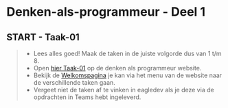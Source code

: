 # Denken-als-programmeur - Deel 1

## START - Taak-01
>* Lees alles goed! Maak de taken in de juiste volgorde dus van 1 t/m 8.
>* Open [hier Taak-01](https://talnet.sharepoint.com/sites/Denkenalsprogrammeur2/SitePages/taak1.aspx) op de denken als programmeur website.
>* Bekijk de [Welkomspagina](https://talnet.sharepoint.com/sites/Denkenalsprogrammeur2/SitePages/Welcome.aspx) je kan via het menu van de website naar de verschillende taken gaan.
>* Vergeet niet de taken af te vinken in eagledev als je deze via de opdrachten in Teams hebt ingeleverd.

<!--- ------------ DIT COMMENTAAR LATEN STAAN AUB ------------
------------------ ------------------------------ ------------
------------------ eagle ref:89155392
------------------ ------------------------------ ------------
------------------ DIT COMMENTAAR LATEN STAAN AUB -------- -->